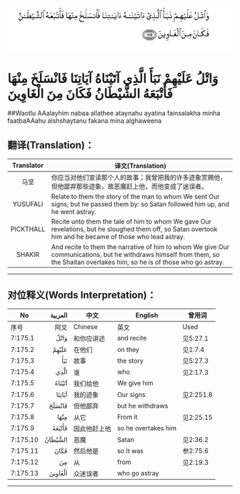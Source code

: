 ![007:175](images/007_175.gif)

# وَاتْلُ عَلَيْهِمْ نَبَأَ الَّذِي آتَيْنَاهُ آيَاتِنَا فَانْسَلَخَ مِنْهَا فَأَتْبَعَهُ الشَّيْطَانُ فَكَانَ مِنَ الْغَاوِينَ 

##Waotlu AAalayhim nabaa allathee ataynahu ayatina fainsalakha minha faatbaAAahu alshshaytanu fakana mina alghaweena 

## 翻译(Translation)：

| Translator | 译文(Translation)                                            |
| :--------: | ------------------------------------------------------------ |
|    马坚    | 你应当对他们宣读那个人的故事；我曾把我的许多迹象赏赐他，但他鄙弃那些迹象，故恶魔赶上他，而他变成了迷误者。 |
|  YUSUFALI  | Relate to them the story of the man to whom We sent Our signs, but he passed them by: so Satan followed him up, and he went astray. |
| PICKTHALL  | Recite unto them the tale of him to whom We gave Our revelations, but he sloughed them off, so Satan overtook him and he became of those who lead astray. |
|   SHAKIR   | And recite to them the narrative of him to whom We give Our communications, but he withdraws himself from them, so the Shaitan overtakes him, so he is of those who go astray. |

---

## 对位释义(Words Interpretation)：

| No   | العربية | 中文    | English | 曾用词 |
| ---- | ------: | ------- | ------- | ------ |
| 序号 |    阿文 | Chinese | 英文    | Used   |
| 7:175.1  | وَاتْلُ    | 和你应讲述   | and recite          | 见5:27.1  |
| 7:175.2  | عَلَيْهِمْ   | 在他们       | on they             | 见1:7.4   |
| 7:175.3  | نَبَأَ     | 故事         | the story           | 见5:27.3  |
| 7:175.4  | الَّذِي    | 谁           | who                 | 见2:17.3  |
| 7:175.5  | آتَيْنَاهُ  | 我们给他     | We give him         |           |
| 7:175.6  | آيَاتِنَا  | 我的迹象     | Our signs           | 见2:251.8 |
| 7:175.7  | فَانْسَلَخَ  | 但他鄙弃     | but he withdraws    |           |
| 7:175.8  | مِنْهَا    | 从它         | From it             | 见2:25.15 |
| 7:175.9  | فَأَتْبَعَهُ  | 因此他赶上他 | so he overtakes him |           |
| 7:175.10 | الشَّيْطَانُ | 恶魔         | Satan               | 见2:36.2  |
| 7:175.11 | فَكَانَ    | 然后他是     | so It was           | 参2:75.6  |
| 7:175.12 | مِنَ      | 从           | from                | 见2:19.3  |
| 7:175.13 | الْغَاوِينَ | 众迷误者     | who go astray       |           |

---
